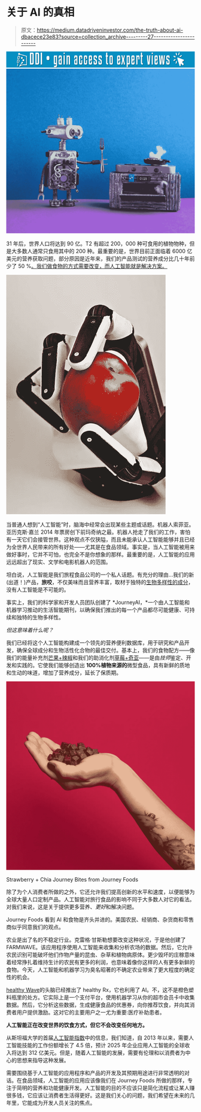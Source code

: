 # 关于 AI 的真相

> 原文：<https://medium.datadriveninvestor.com/the-truth-about-ai-dbacece23e83?source=collection_archive---------27----------------------->

[![](img/77922e0750904f3fb36ccf737b6862b3.png)](http://www.track.datadriveninvestor.com/1B9E)![](img/038e46a306142262e184abda6bc62223.png)

31 年后，世界人口将达到 90 亿。T2 有超过 200，000 种可食用的植物物种，但是大多数人通常只食用其中的 200 种。最重要的是，世界目前正面临着 6000 亿美元的营养获取问题，部分原因是近年来，我们的产品测试的营养成分比几十年前少了 50 %[。我们做食物的方式需要改变，而人工智能就是解决方案。](https://www.sciencedirect.com/science/article/pii/S0889157516302113)

![](img/26b83fcef746b615d59676b7892597b6.png)

当普通人想到“人工智能”时，脑海中经常会出现某些主题或话题。机器人索菲亚。亚历克斯·嘉兰 2014 年票房创下前玛奇纳之最。机器人抢走了我们的工作，害怕有一天它们会接管世界。这种观点不仅狭隘，而且未能承认人工智能能够并且已经为全世界人民带来的所有好处——尤其是在食品领域。事实是，当人工智能被用来做好事时，它并不可怕，也完全不是你想象的那样。最重要的是，人工智能的应用远远超出了现实、文学和电影机器人的范围。

坦白说，人工智能是我们旅程食品公司的一个私人话题。有充分的理由…我们的新(出道！)产品，**旅咬**，不仅美味而且营养丰富，取材于独特的[生物多样性的成分](http://bit.ly/JourneyFoodsBaobob)，没有人工智能是不可能的。

事实上，我们的科学家和开发人员团队创建了 *JourneyAI，*一个由人工智能和机器学习推动的生活智能期刊，以确保我们推出的每一个产品都尽可能健康、可持续和独特的生物多样性。

*但这意味着什么呢？*

我们已经将这个人工智能构建成一个领先的营养便利数据库，用于研究和产品开发，确保全球成分和生物活性化合物的最佳交付。基本上，我们的食物配方——像我们的能量补充剂[芒果+辣椒](http://bit.ly/MangoCayenneJourneyBites)和我们的助消化剂[草莓+奇亚](http://bit.ly/StrawberryChiaJourneyBites)——是由*技师*鉴定、开发和实践的。它使我们能够创造出 **100%植物来源的**微型食品，具有新鲜的质地和生动的味道，增加了营养成分，延长了保质期。

![](img/8f512cf5c8daf5b06e19e2d5a1baf221.png)

Strawberry + Chia Journey Bites from Journey Foods

除了为个人消费者所做的之外，它还允许我们提高创新的水平和速度，以便能够为全球大量人口定制产品。人工智能对旅行食品的影响不同于大多数人对它的看法。对我们来说，这是关于提供更多营养、*更好*和解决问题。

Journey Foods 看到 AI 和食物是齐头并进的。美国农民、经销商、杂货商和零售商似乎同意我们的观点。

农业是出了名的不稳定行业。克雷格·甘斯勒想要改变这种状况，于是他创建了 FARMWAVE。该应用程序使用人工智能来收集和分析农场的数据。然后，它允许农民识别可能破坏他们作物产量的昆虫、杂草和植物病原体。更少毁坏的庄稼意味着经常挣扎着维持生计的农民有更多的利润，也意味着像你这样的人有更多新鲜的食物。今天，人工智能和机器学习为臭名昭著的不确定农业带来了更大程度的确定性的机会。

[healthy Wave](https://www.wholesomewave.org/)的头脑已经推出了 healthy Rx，它也利用了 AI。不，这不是橙色塑料瓶里的处方。它实际上是一个支付平台，使用机器学习从你的超市会员卡中收集数据。然后，它分析这些数据，生成健康食品的优惠券，向你推荐饮食，并向其消费者用户提供激励。这对它的主要用户之一尤为重要:医疗补助患者。

**人工智能正在改变世界的饮食方式，但它不会改变任何地方。**

从斯坦福大学的首届[人工智能指数](https://www.forbes.com/sites/louiscolumbus/2018/01/12/10-charts-that-will-change-your-perspective-on-artificial-intelligences-growth/#4381c0224758)中的信息，我们知道，自 2013 年以来，需要人工智能技能的工作份额增长了 4.5 倍，预计 2025 年企业应用人工智能的全球收入将达到 312 亿美元。但是，随着人工智能的发展，需要有伦理和以消费者为中心的思想来指导这种发展。

需要围绕基于人工智能的应用程序和产品的开发及其预期用途进行非常透明的对话。在食品领域，人工智能的应用应该像我们在 Journey Foods 所做的那样，专注于简明的营养和功能健康开发。人工智能的目的不应该只是简化流程或让某人赚很多钱，它应该让消费者生活得更好。这是我们关心的问题，我们希望在未来的几年里，它能成为开发人员关注的焦点。